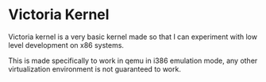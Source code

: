 # Victoria Kernel

Victoria kernel is a very basic kernel made so that I can experiment with low level development on x86 systems.

This is made specifically to work in qemu in i386 emulation mode, any other virtualization environment is not guaranteed to work.

